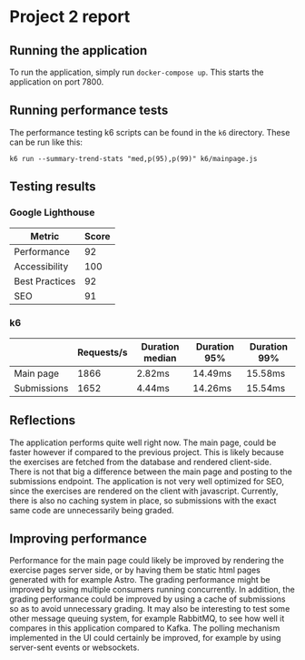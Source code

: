 # Project 2 report

## Running the application

To run the application, simply run `docker-compose up`. This starts the
application on port 7800.

## Running performance tests

The performance testing k6 scripts can be found in the `k6` directory. These can
be run like this:

```
k6 run --summary-trend-stats "med,p(95),p(99)" k6/mainpage.js 
```

## Testing results

### Google Lighthouse

| Metric         | Score |
|----------------|-------|
| Performance    | 92    |
| Accessibility  | 100   |
| Best Practices | 92    |
| SEO            | 91    |

### k6

|             | Requests/s | Duration median | Duration 95% | Duration 99% |
|-------------|------------|-----------------|--------------|--------------|
| Main page   | 1866       | 2.82ms          | 14.49ms      | 15.58ms      |
| Submissions | 1652       | 4.44ms          | 14.26ms      | 15.54ms      |

## Reflections

The application performs quite well right now. The main page, could be faster
however if compared to the previous project. This is likely because the
exercises are fetched from the database and rendered client-side. There is not
that big a difference between the main page and posting to the submissions
endpoint. The application is not very well optimized for SEO, since the
exercises are rendered on the client with javascript. Currently, there is also
no caching system in place, so submissions with the exact same code are
unnecessarily being graded.

## Improving performance

Performance for the main page could likely be improved by rendering the
exercise pages server side, or by having them be static html pages generated
with for example Astro. The grading performance might be improved by using
multiple consumers running concurrently. In addition, the grading performance
could be improved by using a cache of submissions so as to avoid unnecessary
grading. It may also be interesting to test some other message queuing system,
for example RabbitMQ, to see how well it compares in this application compared
to Kafka. The polling mechanism implemented in the UI could certainly be
improved, for example by using server-sent events or websockets.
